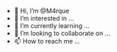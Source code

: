 - 👋 Hi, I’m @M4rque
- 👀 I’m interested in ...
- 🌱 I’m currently learning ...
- 💞️ I’m looking to collaborate on ...
- 📫 How to reach me ...

<!---
M4rque/M4rque is a ✨ special ✨ repository because its `README.md` (this file) appears on your GitHub profile.
You can click the Preview link to take a look at your changes.
--->
